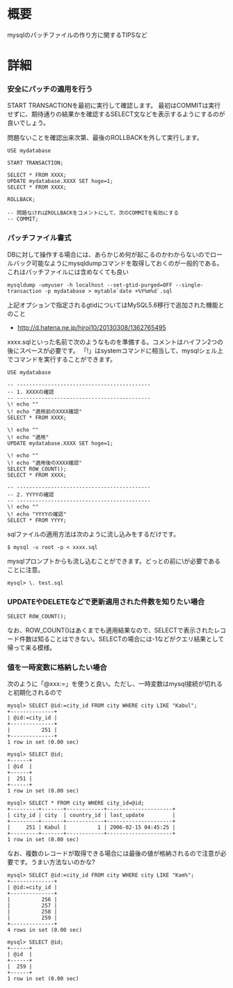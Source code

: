 # 概要
mysqlのパッチファイルの作り方に関するTIPSなど

# 詳細

### 安全にパッチの適用を行う
START TRANSACTIONを最初に実行して確認します。
最初はCOMMITは実行せずに、期待通りの結果かを確認するSELECT文などを表示するようにするのが良いでしょう。

問題ないことを確認出来次第、最後のROLLBACKを外して実行します。
```
USE mydatabase

START TRANSACTION;

SELECT * FROM XXXX;
UPDATE mydatabase.XXXX SET hoge=1;
SELECT * FROM XXXX;

ROLLBACK;

-- 問題なければROLLBACKをコメントにして、次のCOMMITを有効にする
-- COMMIT;
```

### パッチファイル書式
DBに対して操作する場合には、あらかじめ何が起こるのかわからないのでロールバック可能なようにmysqldumpコマンドを取得しておくのが一般的である。  
これはパッチファイルには含めなくても良い
```
mysqldump -umyuser -h localhost --set-gtid-purged=OFF --single-transaction -p mydatabase > mytable`date +%Y%m%d`.sql
```

上記オプションで指定されるgtidについてはMySQL5.6移行で追加された機能とのこと
- http://d.hatena.ne.jp/hiroi10/20130308/1362765495

xxxx.sqlといった名前で次のようなものを準備する。コメントはハイフン2つの後にスペースが必要です。
「\!」はsystemコマンドに相当して、mysqlシェル上でコマンドを実行することができます。
```
USE mydatabase

-- -------------------------------------------
-- 1. XXXXの確認
-- -------------------------------------------
\! echo ""
\! echo "適用前のXXXX確認"
SELECT * FROM XXXX;

\! echo ""
\! echo "適用"
UPDATE mydatabase.XXXX SET hoge=1;

\! echo ""
\! echo "適用後のXXXX確認"
SELECT ROW_COUNT();
SELECT * FROM XXXX;

-- -------------------------------------------
-- 2. YYYYの確認
-- -------------------------------------------
\! echo ""
\! echo "YYYYの確認"
SELECT * FROM YYYY;
```

sqlファイルの適用方法は次のように流し込みをするだけです。
```
$ mysql -u root -p < xxxx.sql
```

mysqlプロンプトからも流し込むことができます。どっとの前に\が必要であることに注意。
```
mysql> \. test.sql
```

### UPDATEやDELETEなどで更新適用された件数を知りたい場合

```
SELECT ROW_COUNT();
```

なお、ROW_COUNT()はあくまでも適用結果なので、SELECTで表示されたレコード件数は知ることはできない。SELECTの場合には-1などがクエリ結果として帰って来る模様。


### 値を一時変数に格納したい場合
次のように「@xxx:=」を使うと良い。ただし、一時変数はmysql接続が切れると初期化されるので
```
mysql> SELECT @id:=city_id FROM city WHERE city LIKE "Kabul";
+--------------+
| @id:=city_id |
+--------------+
|          251 |
+--------------+
1 row in set (0.00 sec)

mysql> SELECT @id;
+------+
| @id  |
+------+
|  251 |
+------+
1 row in set (0.00 sec)

mysql> SELECT * FROM city WHERE city_id=@id;
+---------+-------+------------+---------------------+
| city_id | city  | country_id | last_update         |
+---------+-------+------------+---------------------+
|     251 | Kabul |          1 | 2006-02-15 04:45:25 |
+---------+-------+------------+---------------------+
1 row in set (0.00 sec)
```

なお、複数のレコードが取得できる場合には最後の値が格納されるので注意が必要です。うまい方法ないのかな?
```
mysql> SELECT @id:=city_id FROM city WHERE city LIKE "Kam%";
+--------------+
| @id:=city_id |
+--------------+
|          256 |
|          257 |
|          258 |
|          259 |
+--------------+
4 rows in set (0.00 sec)

mysql> SELECT @id;
+------+
| @id  |
+------+
|  259 |
+------+
1 row in set (0.00 sec)	
```


